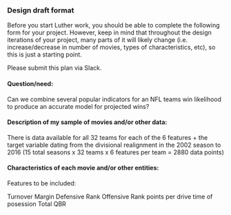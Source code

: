### Design draft format

Before you start Luther work, you should be able to complete the following form for your project. However, keep in mind that throughout the design iterations of your project, many parts of it will likely change (i.e. increase/decrease in number of movies, types of characteristics, etc), so this is just a starting point.

Please submit this plan via Slack.


#### Question/need:

Can we combine several popular indicators for an NFL teams win likelihood to produce an accurate model for projected wins?

#### Description of my sample of movies and/or other data:

There is data available for all 32 teams for each of the 6 features + the target variable dating from the divisional realignment in the 2002 season to 2016 (15 total seasons x 32 teams x 6 features per team = 2880 data points)

#### Characteristics of each movie and/or other entities:

Features to be included: 

Turnover Margin
Defensive Rank
Offensive Rank
points per drive
time of posession
Total QBR
